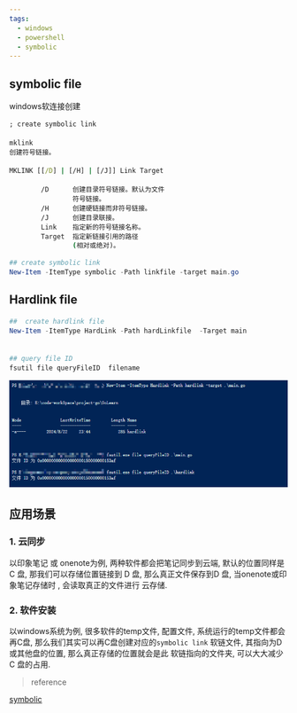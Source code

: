 ```yaml
---
tags:
  - windows
  - powershell
  - symbolic
---
```


## symbolic file
windows软连接创建
```bat
; create symbolic link

mklink
创建符号链接。

MKLINK [[/D] | [/H] | [/J]] Link Target     

        /D      创建目录符号链接。默认为文件
                符号链接。
        /H      创建硬链接而非符号链接。    
        /J      创建目录联接。
        Link    指定新的符号链接名称。      
        Target  指定新链接引用的路径        
                (相对或绝对)。

```


```powershell
## create symbolic link
New-Item -ItemType symbolic -Path linkfile -target main.go


```





## Hardlink file

```powershell
##  create hardlink file
New-Item -ItemType HardLink -Path hardLinkfile  -Target main


## query file ID
fsutil file queryFileID  filename

```

![](./images/1-hardlink.png)



## 应用场景


### 1. 云同步
以印象笔记 或 onenote为例,  两种软件都会把笔记同步到云端,  默认的位置同样是 C 盘,  那我们可以存储位置链接到 D 盘,   那么真正文件保存到D 盘,  当onenote或印象笔记存储时 ,  会读取真正的文件进行 云存储.







### 2. 软件安装
以windows系统为例, 很多软件的temp文件, 配置文件, 系统运行的temp文件都会再C盘,  那么我们其实可以再C盘创建对应的`symbolic link` 软链文件, 其指向为D或其他盘的位置, 那么真正存储的位置就会是此 软链指向的文件夹,  可以大大减少 C 盘的占用.








>reference

[symbolic](https://sspai.com/post/66834)